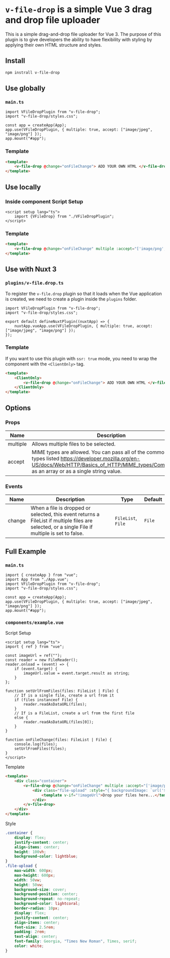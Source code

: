 # `v-file-drop` is a simple Vue 3 drag and drop file uploader

This is a simple drag-and-drop file uploader for Vue 3. The purpose of this plugin is to give developers the ability to have flexibility with styling by applying their own HTML structure and styles.

## Install

```bash
npm instrall v-file-drop
```

## Use globally

### `main.ts`

```tsx
import VFileDropPlugin from "v-file-drop";
import "v-file-drop/styles.css";

const app = createApp(App);
app.use(VFileDropPlugin, { multiple: true, accept: ["image/jpeg", "image/png"] });
app.mount("#app");
```

### Template

```html
<template>
    <v-file-drop @change="onFileChange"> ADD YOUR OWN HTML </v-file-drop>
</template>
```

## Use locally

### Inside component Script Setup

```tsx
<script setup lang="ts">
    import {VFileDrop} from "./VFileDropPlugin";
</script>
```

### Template

```html
<template>
    <v-file-drop @change="onFileChange" multiple :accept="['image/png', 'image/jpeg']"> ADD YOUR OWN HTML </v-file-drop>
</template>
```

## Use with Nuxt 3

### `plugins/v-file.drop.ts`

To register the `v-file.drop` plugin so that it loads when the Vue application is created, we need to create a plugin inside the `plugins` folder.

```tsx
import VFileDropPlugin from "v-file-drop";
import "v-file-drop/styles.css";

export default defineNuxtPlugin((nuxtApp) => {
    nuxtApp.vueApp.use(VFileDropPlugin, { multiple: true, accept: ["image/jpeg", "image/png"] });
});
```

### Template

If you want to use this plugin with `ssr: true` mode, you need to wrap the component with the `<ClientOnly>` tag.

```html
<template>
    <ClientOnly>
        <v-file-drop @change="onFileChange"> ADD YOUR OWN HTML </v-file-drop>
    </ClientOnly>
</template>
```

## Options

### Props

| Name     | Description                                                                                                                                                                                                | Type              | Default |
| -------- | ---------------------------------------------------------------------------------------------------------------------------------------------------------------------------------------------------------- | ----------------- | ------- |
| multiple | Allows multiple files to be selected.                                                                                                                                                                      | `Boolean`         | `false` |
| accept   | MIME types are allowed. You can pass all of the common MIME types listed https://developer.mozilla.org/en-US/docs/Web/HTTP/Basics_of_HTTP/MIME_types/Common_types as an array or as a single string value. | `Array`, `String` | \*      |

### Events

| Name   | Description                                                                                                                                     | Type               | Default |
| ------ | ----------------------------------------------------------------------------------------------------------------------------------------------- | ------------------ | ------- |
| change | When a file is dropped or selected, this event returns a FileList if multiple files are selected, or a single File if multiple is set to false. | `FileList`, `File` | `File`  |

## Full Example

### `main.ts`

```tsx
import { createApp } from "vue";
import App from "./App.vue";
import VFileDropPlugin from "v-file-drop";
import "v-file-drop/styles.css";

const app = createApp(App);
app.use(VFileDropPlugin, { multiple: true, accept: ["image/jpeg", "image/png"] });
app.mount("#app");
```

### `components/example.vue`

Script Setup

```tsx
<script setup lang="ts">
import { ref } from "vue";

const imageUrl = ref("");
const reader = new FileReader();
reader.onload = (event) => {
    if (event.target) {
        imageUrl.value = event.target.result as string;
    }
};

function setUrlFromFiles(files: FileList | File) {
    // If is a single file, create a url from it
    if (files instanceof File) {
        reader.readAsDataURL(files);
    }
    // If is a FileList, create a url from the first file
    else {
        reader.readAsDataURL(files[0]);
    }
}

function onFileChange(files: FileList | File) {
    console.log(files);
    setUrlFromFiles(files);
}
</script>
```

Template

```html
<template>
    <div class="container">
        <v-file-drop @change="onFileChange" multiple :accept="['image/png', 'image/jpeg']">
            <div class="file-upload" :style="{ backgroundImage: `url('${imageUrl}')` }">
                <template v-if="!imageUrl">Drop your files here...</template>
            </div>
        </v-file-drop>
    </div>
</template>
```

Style

```css
.container {
    display: flex;
    justify-content: center;
    align-items: center;
    height: 100vh;
    background-color: lightblue;
}
.file-upload {
    max-width: 600px;
    max-height: 600px;
    width: 50vw;
    height: 50vw;
    background-size: cover;
    background-position: center;
    background-repeat: no-repeat;
    background-color: lightcoral;
    border-radius: 10px;
    display: flex;
    justify-content: center;
    align-items: center;
    font-size: 2.5rem;
    padding: 2rem;
    text-align: center;
    font-family: Georgia, "Times New Roman", Times, serif;
    color: white;
}
```
